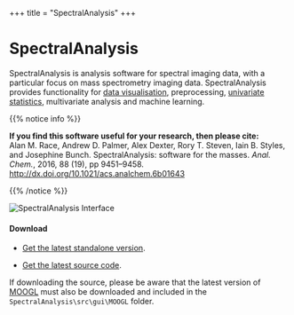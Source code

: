 +++
title = "SpectralAnalysis"
+++

# SpectralAnalysis
SpectralAnalysis is analysis software for spectral imaging data, with a particular focus on mass spectrometry imaging data. SpectralAnalysis provides functionality for [data visualisation](/basic-usage/visualisation/), preprocessing, [univariate statistics](/basic-usage/region-of-interest#calculate-statistics), multivariate analysis and machine learning.

{{% notice info %}}
<p><b>If you find this software useful for your research, then please cite:</b>
<br />
Alan M. Race, Andrew D. Palmer, Alex Dexter, Rory T. Steven, Iain B. Styles, and Josephine Bunch. SpectralAnalysis: software for the masses. <i>Anal. Chem.</i>, 2016, 88 (19), pp 9451–9458. <a href="http://dx.doi.org/10.1021/acs.analchem.6b01643">http://dx.doi.org/10.1021/acs.analchem.6b01643</a>
</p>
{{% /notice %}}

![SpectralAnalysis Interface](/images/SpectralAnalysis-interface-1.3.0.png?width=45pc)


#### Download 
* [Get the latest standalone version](https://github.com/AlanRace/SpectralAnalysis/releases/). 

* [Get the latest source code](https://github.com/AlanRace/SpectralAnalysis).

If downloading the source, please be aware that the latest version of [MOOGL](https://github.com/AlanRace/MOOGL/tree/master) must also be downloaded and included in the `SpectralAnalysis\src\gui\MOOGL` folder.




